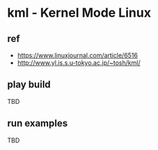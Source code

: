# kml - Kernel Mode Linux 

## ref
* https://www.linuxjournal.com/article/6516
* http://www.yl.is.s.u-tokyo.ac.jp/~tosh/kml/

## play build

TBD

## run examples

TBD
